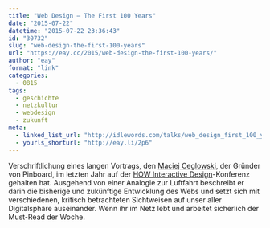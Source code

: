 ```yaml
---
title: "Web Design – The First 100 Years"
date: "2015-07-22"
datetime: "2015-07-22 23:36:43"
id: "30732"
slug: "web-design-the-first-100-years"
url: "https://eay.cc/2015/web-design-the-first-100-years/"
author: "eay"
format: "link"
categories:
  - 0815
tags:
  - geschichte
  - netzkultur
  - webdesign
  - zukunft
meta:
  - linked_list_url: "http://idlewords.com/talks/web_design_first_100_years.htm"
  - yourls_shorturl: "http://eay.li/2p6"
---
```


Verschriftlichung eines langen Vortrags, den [Maciej Ceglowski](http://idlewords.com/about.htm), der Gründer von Pinboard, im letzten Jahr auf der [HOW Interactive Design](http://www.howinteractiveconference.com/)\-Konferenz gehalten hat. Ausgehend von einer Analogie zur Luftfahrt beschreibt er darin die bisherige und zukünftige Entwicklung des Webs und setzt sich mit verschiedenen, kritisch betrachteten Sichtweisen auf unser aller Digitalsphäre auseinander. Wenn ihr im Netz lebt und arbeitet sicherlich der Must-Read der Woche.
